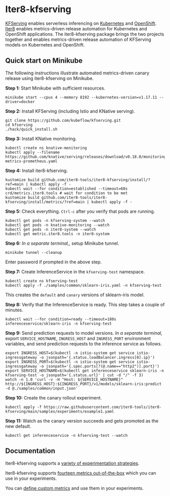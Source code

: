 # Iter8-kfserving

[KFServing](https://github.com/kubeflow/kfserving) enables serverless inferencing on [Kubernetes](https://kubernetes.io) and [OpenShift](https://www.openshift.com). [Iter8](https://iter8.tools) enables metrics-driven release automation for Kubernetes and OpenShift applications. The iter8-kfserving package brings the two projects together and enables metrics-driven release automation of KFServing models on Kubernetes and OpenShift.

## Quick start on Minikube
The following instructions illustrate automated metrics-driven canary release using iter8-kfserving on Minikube.

**Step 1:** Start Minikube with sufficient resources.
```
minikube start --cpus 4 --memory 8192 --kubernetes-version=v1.17.11 --driver=docker
```

**Step 2:** Install KFServing (including Istio and KNative serving).
```
git clone https://github.com/kubeflow/kfserving.git
cd kfserving
./hack/quick_install.sh
```

**Step 3:** Install KNative monitoring.
```
kubectl create ns knative-monitoring
kubectl apply --filename https://github.com/knative/serving/releases/download/v0.18.0/monitoring-metrics-prometheus.yaml
```

**Step 4:** Install iter8-kfserving.
```
kustomize build github.com/iter8-tools/iter8-kfserving/install/?ref=main | kubectl apply -f -
kubectl wait --for condition=established --timeout=60s crd/metrics.iter8.tools # wait for condition to be met
kustomize build github.com/iter8-tools/iter8-kfserving/install/metrics/?ref=main | kubectl apply -f -
```

**Step 5:** Check everything. `Ctrl-c` after you verify that pods are running.
```
kubectl get pods -n kfserving-system --watch
kubectl get pods -n knative-monitoring --watch
kubectl get pods -n iter8-system --watch
kubectl get metric.iter8.tools -n iter8-system
```

**Step 6:** *In a separate terminal,*, setup Minikube tunnel.
```
minikube tunnel --cleanup
```
Enter password if prompted in the above step.

**Step 7:** Create InferenceService in the `kfserving-test` namespace.
```
kubectl create ns kfserving-test
kubectl apply -f ./samples/common/sklearn-iris.yaml -n kfserving-test
```
This creates the `default` and `canary` versions of sklearn-iris model.

**Step 8:** Verify that the InferenceService is ready. This step takes a couple of minutes.
```
kubectl wait --for condition=ready --timeout=180s inferenceservice/sklearn-iris -n kfserving-test
```

**Step 9:** Send prediction requests to model versions. *In a separate terminal,* export `SERVICE_HOSTNAME`, `INGRESS_HOST` and `INGRESS_PORT` environment variables, and send prediction requests to the inference service as follows.
```
export INGRESS_HOST=$(kubectl -n istio-system get service istio-ingressgateway -o jsonpath='{.status.loadBalancer.ingress[0].ip}')
export INGRESS_PORT=$(kubectl -n istio-system get service istio-ingressgateway -o jsonpath='{.spec.ports[?(@.name=="http2")].port}')
export SERVICE_HOSTNAME=$(kubectl get inferenceservice sklearn-iris -n kfserving-test -o jsonpath='{.status.url}' | cut -d "/" -f 3)
watch -n 1.0 'curl -v -H "Host: ${SERVICE_HOSTNAME}" http://${INGRESS_HOST}:${INGRESS_PORT}/v1/models/sklearn-iris:predict -d @./samples/common/input.json'
```

<!-- ### Observe metrics

9.*In a separate terminal,* port forward Prometheus so that you can observe metrics for default and canary model versions.

```
kubectl port-forward -n knative-monitoring \
$(kubectl get pods -n knative-monitoring \
--selector=app=prometheus --output=jsonpath="{.items[0].metadata.name}") \
9090
```
You can now access the Prometheus UI at `http://localhost:9090`. -->

**Step 10:** Create the canary rollout experiment.
```
kubectl apply -f https://raw.githubusercontent.com/iter8-tools/iter8-kfserving/main/samples/experiments/example1.yaml
```

**Step 11:** Watch as the canary version succeeds and gets promoted as the new default.
```
kubectl get inferenceservice -n kfserving-test --watch
```


## Documentation

Iter8-kfserving supports a [variety of experimentation strategies](docs/experiments.md).

Iter8-kfserving supports [fourteen metrics out-of-the-box](docs/metrics_ootb.md) which you can use in your experiments.

You can [define custom metrics](docs/metrics_custom.md) and use them in your experiments.
